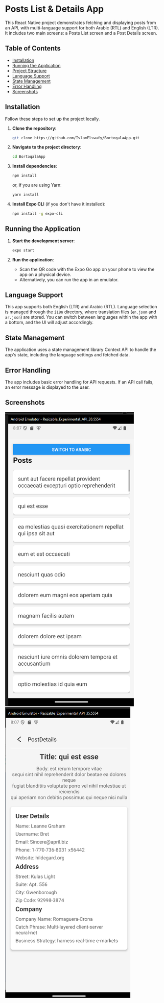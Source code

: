 # Posts List & Details App

This React Native project demonstrates fetching and displaying posts from an API, with multi-language support for both Arabic (RTL) and English (LTR). It includes two main screens: a Posts List screen and a Post Details screen.

## Table of Contents

- [Installation](#installation)
- [Running the Application](#running-the-application)
- [Project Structure](#project-structure)
- [Language Support](#language-support)
- [State Management](#state-management)
- [Error Handling](#error-handling)
- [Screenshots](#screenshots)

## Installation

Follow these steps to set up the project locally.

1. **Clone the repository**:

   ```bash
   git clone https://github.com/IslamElswafy/BortoqalaApp.git
   ```

2. **Navigate to the project directory**:

   ```bash
   cd BortoqalaApp
   ```

3. **Install dependencies**:

   ```bash
   npm install
   ```

   or, if you are using Yarn:

   ```bash
   yarn install
   ```

4. **Install Expo CLI** (if you don't have it installed):
   ```bash
   npm install -g expo-cli
   ```

## Running the Application

1. **Start the development server**:

   ```bash
   expo start
   ```

2. **Run the application**:
   - Scan the QR code with the Expo Go app on your phone to view the app on a physical device.
   - Alternatively, you can run the app in an emulator.

## Language Support

This app supports both English (LTR) and Arabic (RTL). Language selection is managed through the `i18n` directory, where translation files (`en.json` and `ar.json`) are stored. You can switch between languages within the app with a bottom, and the UI will adjust accordingly.

## State Management

The application uses a state management library Context API to handle the app's state, including the language settings and fetched data.

## Error Handling

The app includes basic error handling for API requests. If an API call fails, an error message is displayed to the user.

## Screenshots

![Posts List Screen](assets/images/2.png)
![Post Details Screen](assets/images/1.png)
